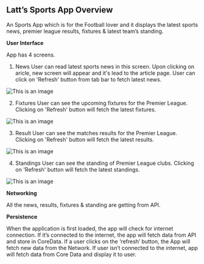 ## Latt’s Sports App Overview

An Sports App which is for the Football lover and it displays the latest sports news, premier league results, fixtures & latest team’s standing.

**User Interface**

App has 4 screens. 

1. News 
User can read latest sports news in this screen. Upon clicking on aricle, new screen will appear and it's lead to the article page. User can click on 'Refresh' button from tab bar to fetch latest news.

![This is an image](https://i.ibb.co/Xkyp0TV/Screenshot-2021-10-14-at-1-29-51-PM.png)

2. Fixtures
User can see the upcoming fixtures for the Premier League. Clicking on 'Refresh' button will fetch the latest fixtures.

![This is an image](https://i.ibb.co/0Q7DfHw/Screenshot-2021-10-14-at-1-29-57-PM.png)

3. Result
User can see the matches results for the Premier League. Clicking on 'Refresh' button will fetch the latest results.

![This is an image](https://i.ibb.co/bvdhdhM/Screenshot-2021-10-14-at-1-30-00-PM.png)

4. Standings
User can see the standing of Premier League clubs. Clicking on 'Refresh' button will fetch the latest standings.

![This is an image](https://i.ibb.co/fvwfn1h/Screenshot-2021-10-14-at-1-30-04-PM.png)

**Networking**

All the news, results, fixtures & standing are getting from API. 

**Persistence**

When the application is first loaded, the app will check for internet connection. If it’s connected to the internet, the app will fetch data from API and store in CoreData. If a user clicks on the ‘refresh’ button, the App will fetch new data from the Network. If user isn’t connected to the internet, app will fetch data from Core Data and display it to user. 


